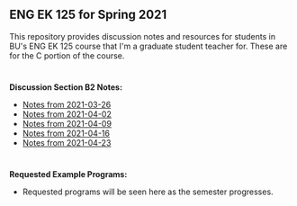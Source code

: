 ## ENG EK 125 for Spring 2021  
This repository provides discussion notes and resources for students in BU's ENG EK 125 course that I'm a graduate student teacher for. These are for the C portion of the course.

#
**Discussion Section B2 Notes:**
- [Notes from 2021-03-26](https://github.com/leahgaeta/C-References/raw/master/Spring21Material/Discussion%209.pdf)
- [Notes from 2021-04-02]()
- [Notes from 2021-04-09]()
- [Notes from 2021-04-16]()
- [Notes from 2021-04-23]()

#
**Requested Example Programs:**
- Requested programs will be seen here as the semester progresses.
